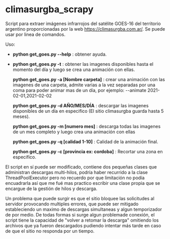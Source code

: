
# climasurgba_scrapy
Script para extraer imágenes infrarrojos del satélite GOES-16 del territorio argentino proporcionadas por la web https://climasurgba.com.ar/.
Se puede usar por linea de comandos.

Uso:
 - **python get_goes.py --help**  : obtener ayuda.
 - **python get_goes.py -t**  : obtener las imagenes disponibles hasta el momento del día y luego se crea una animación con ellas.
   
    **python get_goes.py -a [Nombre carpeta]** : crear una animación con
   las imagenes de una carpeta, admite varias a la vez separadas por una coma para poder animar mas de un día, por ejemplo: --animate 2021-02-01,2021-02-02
   
   **python get_goes.py -d AÑO/MES/DÍA** : descargar las imagenes disponibles de un día en especifico (El sitio climasurgba guarda
   hasta 5 meses).
   
    **python get_goes.py -m [numero mes]** : descarga todas las imagenes
   de un mes completo y luego crea una animación con ellas

    **python get_goes.py -q [calidad 1-10]** : Calidad de la animación final.

    **python get_goes.py -c [provincia ex: cordoba]** : Recortar una zona en especifico.

El script en sí puede ser modificado, contiene dos pequeñas clases que administran descargas multi-hilos, podría haber recurrido a la clase ThreadPoolExecutor pero no recuerdo por que limitación no podía encuadrarla así que me fué mas practico escribir una clase propia que se encargue de la gestión de hilos y descarga.

Un problema que puede surgir es que el sitio bloquee las solicitudes al servidor provocando multiples errores, que puede ser mitigado estableciendo un maximo de descargas simultaneas y algun temporizador de por medio. De todas formas si surge algun problemade conexión, el script tiene la capacidad de "volver a retomar la descarga" omitiendo los archivos que ya fueron descargados pudiendo intentar más tarde en caso de que el sitio no responda por un tiempo.

